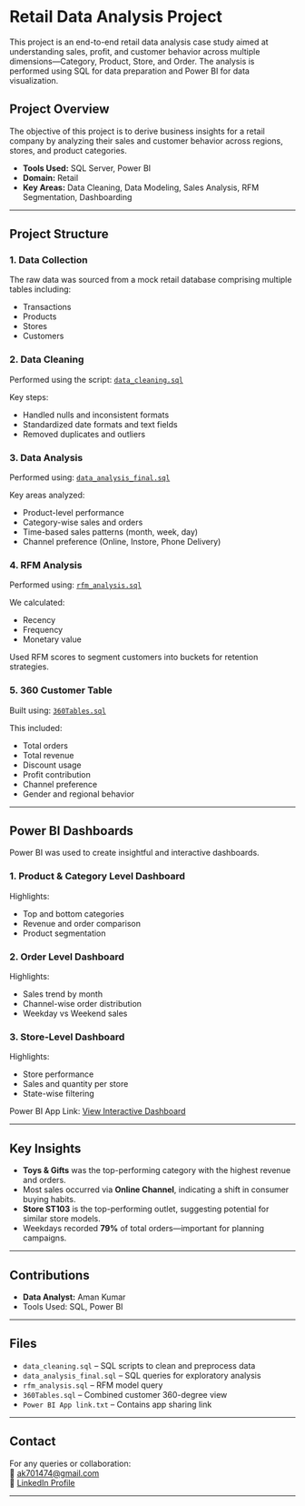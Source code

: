 #  Retail Data Analysis Project

This project is an end-to-end retail data analysis case study aimed at understanding sales, profit, and customer behavior across multiple dimensions—Category, Product, Store, and Order. The analysis is performed using SQL for data preparation and Power BI for data visualization.

##  Project Overview

The objective of this project is to derive business insights for a retail company by analyzing their sales and customer behavior across regions, stores, and product categories.

- **Tools Used:** SQL Server, Power BI
- **Domain:** Retail
- **Key Areas:** Data Cleaning, Data Modeling, Sales Analysis, RFM Segmentation, Dashboarding

---

##  Project Structure

### 1.  Data Collection

The raw data was sourced from a mock retail database comprising multiple tables including:
- Transactions
- Products
- Stores
- Customers

### 2.  Data Cleaning
Performed using the script: [`data_cleaning.sql`](./data_cleaning.sql)

Key steps:
- Handled nulls and inconsistent formats
- Standardized date formats and text fields
- Removed duplicates and outliers

### 3. Data Analysis
Performed using: [`data_analysis_final.sql`](./data_analysis_final.sql)

Key areas analyzed:
- Product-level performance
- Category-wise sales and orders
- Time-based sales patterns (month, week, day)
- Channel preference (Online, Instore, Phone Delivery)

### 4.  RFM Analysis
Performed using: [`rfm_analysis.sql`](./rfm_analysis.sql)

We calculated:
- Recency
- Frequency
- Monetary value

Used RFM scores to segment customers into buckets for retention strategies.

### 5.  360 Customer Table
Built using: [`360Tables.sql`](./360Tables.sql)

This included:
- Total orders
- Total revenue
- Discount usage
- Profit contribution
- Channel preference
- Gender and regional behavior

---

##  Power BI Dashboards

Power BI was used to create insightful and interactive dashboards.

### 1. Product & Category Level Dashboard

Highlights:
- Top and bottom categories
- Revenue and order comparison
- Product segmentation

### 2. Order Level Dashboard

Highlights:
- Sales trend by month
- Channel-wise order distribution
- Weekday vs Weekend sales

### 3. Store-Level Dashboard

Highlights:
- Store performance
- Sales and quantity per store
- State-wise filtering

 Power BI App Link: [View Interactive Dashboard](https://app.powerbi.com/links/-EJ1DFWrFi?ctid=2aecfc40-188c-4595-89d3-9c49e23fbd10&pbi_source=linkShare&bookmarkGuid=4562f244-b097-4596-8c78-797d1a9215ee)

---

##  Key Insights

- **Toys & Gifts** was the top-performing category with the highest revenue and orders.
- Most sales occurred via **Online Channel**, indicating a shift in consumer buying habits.
- **Store ST103** is the top-performing outlet, suggesting potential for similar store models.
- Weekdays recorded **79%** of total orders—important for planning campaigns.

---

##  Contributions

- **Data Analyst:** Aman Kumar
- Tools Used: SQL, Power BI

---

##  Files

- `data_cleaning.sql` – SQL scripts to clean and preprocess data
- `data_analysis_final.sql` – SQL queries for exploratory analysis
- `rfm_analysis.sql` – RFM model query
- `360Tables.sql` – Combined customer 360-degree view
- `Power BI App link.txt` – Contains app sharing link

---

##  Contact

For any queries or collaboration:  
📧 ak701474@gmail.com  
📍 [LinkedIn Profile](https://www.linkedin.com/in/aman-kumar-24aab6316/)

---


